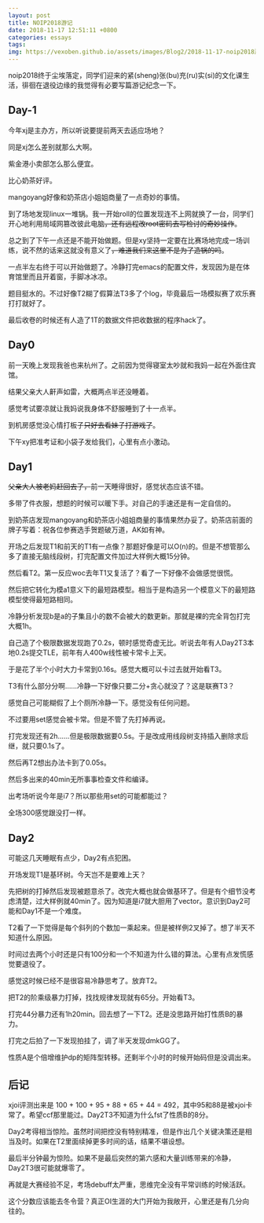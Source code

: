 ```yaml
---
layout: post
title: NOIP2018游记
date: 2018-11-17 12:51:11 +0800
categories: essays
tags: 
img: https://vexoben.github.io/assets/images/Blog2/2018-11-17-noip2018游记.png
---
```


noip2018终于尘埃落定，同学们迎来的紧(sheng)张(bu)充(ru)实(si)的文化课生活，徘徊在退役边缘的我觉得有必要写篇游记纪念一下。

## **Day-1** ##

今年xj是主办方，所以听说要提前两天去适应场地？

同是xj怎么差别就那么大啊。

紫金港小卖部怎么那么便宜。

比心奶茶好评。

mangoyang好像和奶茶店小姐姐商量了一点奇妙的事情。

到了场地发现linux一堆锅。我一开始roll的位置发现连不上网就换了一台，同学们开心地利用局域网篡改彼此电脑~~，还有远程改root密码去写检讨的奇妙操作~~。

总之到了下午一点还是不能开始做题。但是xy坚持一定要在比赛场地完成一场训练，说不然的话来这就没有意义了~~，难道我们来这里不是为了造锅的吗~~。

一点半左右终于可以开始做题了。冷静打完emacs的配置文件，发现因为是在体育馆里而且开着窗，手脚冰冰凉。

题目挺水的。不过好像T2糊了假算法T3多了个log，毕竟最后一场模拟赛了欢乐赛打打就好了。

最后收卷的时候还有人造了1T的数据文件把收数据的程序hack了。

## **Day0** ##

前一天晚上发现我爸也来杭州了。之前因为觉得寝室太吵就和我妈一起在外面住宾馆。

结果父亲大人鼾声如雷，大概两点半还没睡着。

感觉考试要凉就让我妈说我身体不舒服睡到了十一点半。

到机房感觉没心情打板子~~只好去看妹子打游戏了~~。

下午xy把准考证和小袋子发给我们，心里有点小激动。

## **Day1** ##

~~父亲大人被老妈赶回去了，~~前一天睡得很好，感觉状态应该不错。

多带了件衣服，想题的时候可以暖下手。对自己的手速还是有一定自信的。

到奶茶店发现mangoyang和奶茶店小姐姐商量的事情果然办妥了。奶茶店前面的牌子写着：祝各位参赛选手贺题破万道，AK如有神。

开场之后发现T1和前天的T1有一点像？那题好像是可以O(n)的。但是不想管那么多了直接无脑线段树，打完配置文件加过大样例大概15分钟。

然后看T2。第一反应woc去年T1又复活了？看了一下好像不会做感觉很慌。

然后把它转化为模a1意义下的最短路模型。相当于是构造另一个模意义下的最短路模型使得最短路相同。

冷静分析发现b是a的子集且小的数不会被大的数更新。那就是裸的完全背包打完大概1h。

自己造了个极限数据发现跑了0.2s，顿时感觉奇虚无比。听说去年有人Day2T3本地0.2s提交TLE，前年有人400w线性被卡常卡上天。

于是花了半个小时大力卡常到0.16s。感觉大概可以卡过去就开始看T3。

T3有什么部分分啊……冷静一下好像只要二分+贪心就没了？这是联赛T3？

感觉自己可能糊假了上个厕所冷静一下。感觉没有任何问题。

不过要用set感觉会被卡常。但是不管了先打掉再说。

打完发现还有2h……但是极限数据要0.5s。于是改成用线段树支持插入删除求后继，就只要0.1s了。

然后再T2想出办法卡到了0.05s。

然后多出来的40min无所事事检查文件和编译。

出考场听说今年是i7？所以那些用set的可能都能过？

全场300感觉跟没打一样。

## **Day2** ##

可能这几天睡眠有点少，Day2有点犯困。

开场发现T1是基环树。今天岂不是要难上天？

先把树的打掉然后发现被题意杀了。改完大概也就会做基环了。但是有个细节没考虑清楚，过大样例就40min了。因为知道是i7就大胆用了vector。意识到Day2可能和Day1不是一个难度。

T2看了一下觉得是每个斜列的个数加一乘起来。但是被样例2叉掉了。想了半天不知道什么原因。

时间过去两个小时还是只有100分和一个不知道为什么错的算法。心里有点发慌感觉要退役了。

感觉这时候已经不是很容易冷静思考了。放弃T2。

把T2的阶乘级暴力打掉，找找规律发现就有65分。开始看T3。

打完44分暴力还有1h20min。回去想了一下T2。还是没思路开始打性质B的暴力。

打完之后拍了一下发现拍挂了，调了半天发现dmkGG了。

性质A是个倍增维护dp的矩阵型转移。还剩半个小时的时候开始码但是没调出来。

## **后记** ##

xjoi评测出来是 100 + 100 + 95 + 88 + 65 + 44 = 492，其中95和88是被xjoi卡常了。希望ccf那里能过。Day2T3不知道为什么fst了性质B的8分。

Day2考得相当惊险。虽然时间把控没有特别精准，但是作出几个关键决策还是相当及时。如果在T2里面续掉更多时间的话，结果不堪设想。

最后半分钟最为惊险。如果不是最后突然的第六感和大量训练带来的冷静，Day2T3很可能就爆零了。

再就是大赛经验不足，考场debuff太严重，思维完全没有平常训练的时候活跃。

这个分数应该能去冬令营？真正OI生涯的大门开始为我敞开，心里还是有几分向往的。